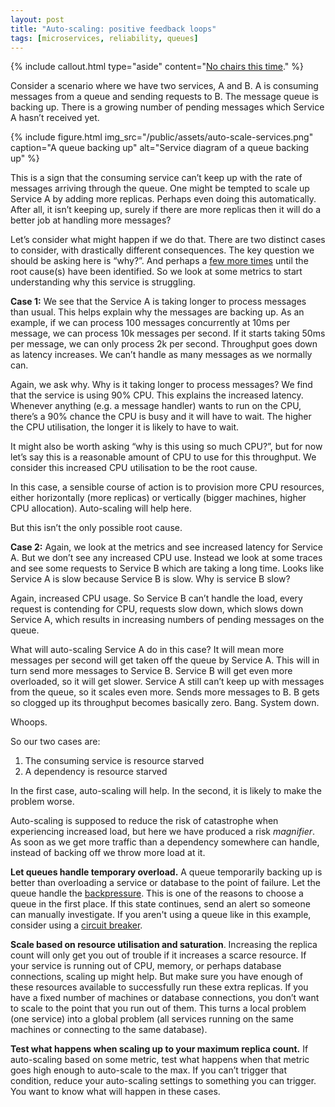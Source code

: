 ```yaml
---
layout: post
title: "Auto-scaling: positive feedback loops"
tags: [microservices, reliability, queues]
---
```

<!-- markdownlint-disable MD033 -->

{% include callout.html
  type="aside"
  content="[No chairs this time](/2022/05/05/auto-scaling/)."
%}

<!-- begin_excerpt -->
Consider a scenario where we have two services, A and B. A is consuming messages from a queue and sending requests to B. The message queue is backing up. There is a growing number of pending messages which Service A hasn’t received yet.
<!-- end_excerpt -->

{% include figure.html
  img_src="/public/assets/auto-scale-services.png"
  caption="A queue backing up"
  alt="Service diagram of a queue backing up"
%}

This is a sign that the consuming service can’t keep up with the rate of messages arriving through the queue. One might be tempted to scale up Service A by adding more replicas. Perhaps even doing this automatically. After all, it isn’t keeping up, surely if there are more replicas then it will do a better job at handling more messages?

Let’s consider what might happen if we do that. There are two distinct cases to consider, with drastically different consequences. The key question we should be asking here is “why?”. And perhaps a [few more times](https://wa.aws.amazon.com/wellarchitected/2020-07-02T19-33-23/wat.concept.fivewhys.en.html) until the root cause(s) have been identified. So we look at some metrics to start understanding why this service is struggling.

**Case 1:** We see that the Service A is taking longer to process messages than usual. This helps explain why the messages are backing up. As an example, if we can process 100 messages concurrently at 10ms per message, we can process 10k messages per second. If it starts taking 50ms per message, we can only process 2k per second. Throughput goes down as latency increases. We can’t handle as many messages as we normally can.

Again, we ask why. Why is it taking longer to process messages? We find that the service is using 90% CPU. This explains the increased latency. Whenever anything (e.g. a message handler) wants to run on the CPU, there’s a 90% chance the CPU is busy and it will have to wait. The higher the CPU utilisation, the longer it is likely to have to wait.

It might also be worth asking “why is this using so much CPU?”, but for now let’s say this is a reasonable amount of CPU to use for this throughput. We consider this increased CPU utilisation to be the root cause.

In this case, a sensible course of action is to provision more CPU resources, either horizontally (more replicas) or vertically (bigger machines, higher CPU allocation). Auto-scaling will help here.

But this isn’t the only possible root cause.

**Case 2:** Again, we look at the metrics and see increased latency for Service A. But we don’t see any increased CPU use. Instead we look at some traces and see some requests to Service B which are taking a long time. Looks like Service A is slow because Service B is slow. Why is service B slow?

Again, increased CPU usage. So Service B can’t handle the load, every request is contending for CPU, requests slow down, which slows down Service A, which results in increasing numbers of pending messages on the queue.

What will auto-scaling Service A do in this case? It will mean more messages per second will get taken off the queue by Service A. This will in turn send more messages to Service B. Service B will get even more overloaded, so it will get slower. Service A still can’t keep up with messages from the queue, so it scales even more. Sends more messages to B. B gets so clogged up its throughput becomes basically zero. Bang. System down.

Whoops.

So our two cases are:

1. The consuming service is resource starved
2. A dependency is resource starved

In the first case, auto-scaling will help. In the second, it is likely to make the problem worse.

Auto-scaling is supposed to reduce the risk of catastrophe when experiencing increased load, but here we have produced a risk *magnifier*. As soon as we get more traffic than a dependency somewhere can handle, instead of backing off we throw more load at it.

**Let queues handle temporary overload.** A queue temporarily backing up is better than overloading a service or database to the point of failure. Let the queue handle the [backpressure](https://www.tedinski.com/2019/03/05/backpressure.html). This is one of the reasons to choose a queue in the first place. If this state continues, send an alert so someone can manually investigate. If you aren't using a queue like in this example, consider using a [circuit breaker](https://martinfowler.com/bliki/CircuitBreaker.html).

**Scale based on resource utilisation and saturation**. Increasing the replica count will only get you out of trouble if it increases a scarce resource. If your service is running out of CPU, memory, or perhaps database connections, scaling up might help. But make sure you have enough of these resources available to successfully run these extra replicas. If you have a fixed number of machines or database connections, you don’t want to scale to the point that you run out of them. This turns a local problem (one service) into a global problem (all services running on the same machines or connecting to the same database).

**Test what happens when scaling up to your maximum replica count.** If auto-scaling based on some metric, test what happens when that metric goes high enough to auto-scale to the max. If you can’t trigger that condition, reduce your auto-scaling settings to something you can trigger. You want to know what will happen in these cases.
